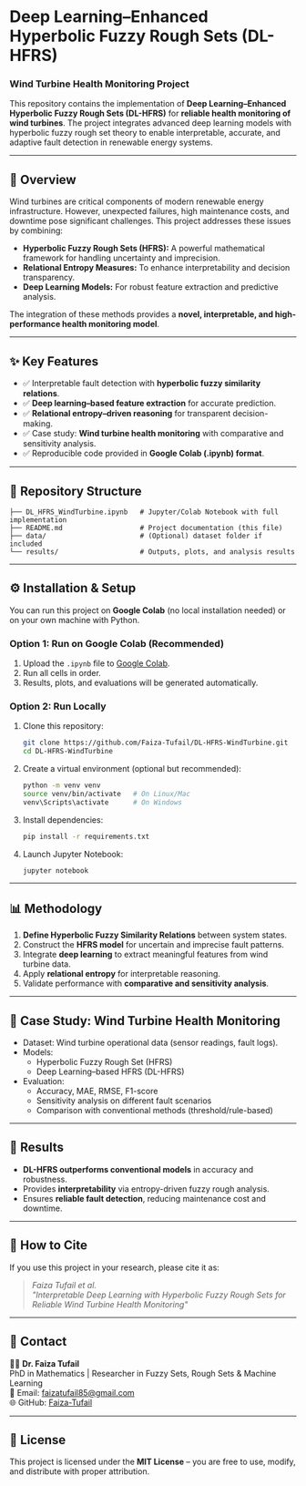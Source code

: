 # Deep Learning–Enhanced Hyperbolic Fuzzy Rough Sets (DL-HFRS)  
### Wind Turbine Health Monitoring Project  

This repository contains the implementation of **Deep Learning–Enhanced Hyperbolic Fuzzy Rough Sets (DL-HFRS)** for **reliable health monitoring of wind turbines**. The project integrates advanced deep learning models with hyperbolic fuzzy rough set theory to enable interpretable, accurate, and adaptive fault detection in renewable energy systems.  

---

## 📌 Overview  

Wind turbines are critical components of modern renewable energy infrastructure. However, unexpected failures, high maintenance costs, and downtime pose significant challenges. This project addresses these issues by combining:  

- **Hyperbolic Fuzzy Rough Sets (HFRS):** A powerful mathematical framework for handling uncertainty and imprecision.  
- **Relational Entropy Measures:** To enhance interpretability and decision transparency.  
- **Deep Learning Models:** For robust feature extraction and predictive analysis.  

The integration of these methods provides a **novel, interpretable, and high-performance health monitoring model**.  

---

## ✨ Key Features  

- ✅ Interpretable fault detection with **hyperbolic fuzzy similarity relations**.  
- ✅ **Deep learning–based feature extraction** for accurate prediction.  
- ✅ **Relational entropy–driven reasoning** for transparent decision-making.  
- ✅ Case study: **Wind turbine health monitoring** with comparative and sensitivity analysis.  
- ✅ Reproducible code provided in **Google Colab (.ipynb) format**.  

---

## 📂 Repository Structure  

```
├── DL_HFRS_WindTurbine.ipynb   # Jupyter/Colab Notebook with full implementation
├── README.md                   # Project documentation (this file)
├── data/                       # (Optional) dataset folder if included
└── results/                    # Outputs, plots, and analysis results
```

---

## ⚙️ Installation & Setup  

You can run this project on **Google Colab** (no local installation needed) or on your own machine with Python.  

### Option 1: Run on Google Colab (Recommended)  
1. Upload the `.ipynb` file to [Google Colab](https://colab.research.google.com/).  
2. Run all cells in order.  
3. Results, plots, and evaluations will be generated automatically.  

### Option 2: Run Locally  
1. Clone this repository:  
   ```bash
   git clone https://github.com/Faiza-Tufail/DL-HFRS-WindTurbine.git
   cd DL-HFRS-WindTurbine
   ```  
2. Create a virtual environment (optional but recommended):  
   ```bash
   python -m venv venv
   source venv/bin/activate   # On Linux/Mac
   venv\Scripts\activate      # On Windows
   ```  
3. Install dependencies:  
   ```bash
   pip install -r requirements.txt
   ```  
4. Launch Jupyter Notebook:  
   ```bash
   jupyter notebook
   ```  

---

## 📊 Methodology  

1. **Define Hyperbolic Fuzzy Similarity Relations** between system states.  
2. Construct the **HFRS model** for uncertain and imprecise fault patterns.  
3. Integrate **deep learning** to extract meaningful features from wind turbine data.  
4. Apply **relational entropy** for interpretable reasoning.  
5. Validate performance with **comparative and sensitivity analysis**.  

---

## 📑 Case Study: Wind Turbine Health Monitoring  

- Dataset: Wind turbine operational data (sensor readings, fault logs).  
- Models:  
  - Hyperbolic Fuzzy Rough Set (HFRS)  
  - Deep Learning–based HFRS (DL-HFRS)  
- Evaluation:  
  - Accuracy, MAE, RMSE, F1-score  
  - Sensitivity analysis on different fault scenarios  
  - Comparison with conventional methods (threshold/rule-based)  

---

## 🚀 Results  

- **DL-HFRS outperforms conventional models** in accuracy and robustness.  
- Provides **interpretability** via entropy-driven fuzzy rough analysis.  
- Ensures **reliable fault detection**, reducing maintenance cost and downtime.  

---

## 📘 How to Cite  

If you use this project in your research, please cite it as:  

> *Faiza Tufail et al.*  
> *"Interpretable Deep Learning with Hyperbolic Fuzzy Rough Sets for Reliable Wind Turbine Health Monitoring"*  


---

## 📩 Contact  

👩‍🎓 **Dr. Faiza Tufail**  
PhD in Mathematics | Researcher in Fuzzy Sets, Rough Sets & Machine Learning  
📧 Email: faizatufail85@gmail.com  
🌐 GitHub: [Faiza-Tufail](https://github.com/Faiza-Tufail)  

---

## 📜 License  

This project is licensed under the **MIT License** – you are free to use, modify, and distribute with proper attribution.  

